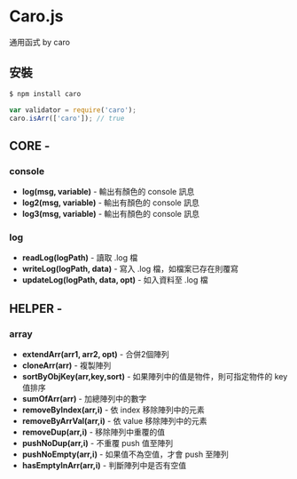 # Caro.js
通用函式 by caro

## 安裝

```bash
$ npm install caro
```

```javascript
var validator = require('caro');
caro.isArr(['caro']); // true
```

## CORE -
### console
- **log(msg, variable)** - 輸出有顏色的 console 訊息
- **log2(msg, variable)** - 輸出有顏色的 console 訊息
- **log3(msg, variable)** - 輸出有顏色的 console 訊息
### log
- **readLog(logPath)** - 讀取 .log 檔
- **writeLog(logPath, data)** - 寫入 .log 檔，如檔案已存在則覆寫
- **updateLog(logPath, data, opt)** - 如入資料至 .log 檔

## HELPER -
### array
- **extendArr(arr1, arr2, opt)** - 合併2個陣列
- **cloneArr(arr)** - 複製陣列
- **sortByObjKey(arr,key,sort)** - 如果陣列中的值是物件，則可指定物件的 key 值排序
- **sumOfArr(arr)** - 加總陣列中的數字
- **removeByIndex(arr,i)** - 依 index 移除陣列中的元素
- **removeByArrVal(arr,i)** - 依 value 移除陣列中的元素
- **removeDup(arr,i)** - 移除陣列中重覆的值
- **pushNoDup(arr,i)** - 不重覆 push 值至陣列
- **pushNoEmpty(arr,i)** - 如果值不為空值，才會 push 至陣列
- **hasEmptyInArr(arr,i)** - 判斷陣列中是否有空值
